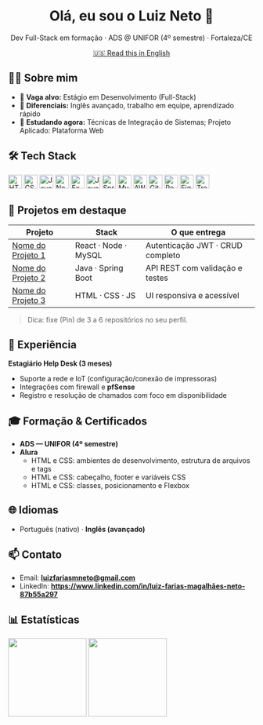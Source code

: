 <h1 align="center">Olá, eu sou o Luiz Neto 👋</h1>
<p align="center">
  Dev Full-Stack em formação · ADS @ UNIFOR (4º semestre) · Fortaleza/CE
</p>

<p align="center">
  <a href="README.en.md">🇺🇸 Read this in English</a>
</p>

## 👨‍💻 Sobre mim
- 🎯 **Vaga alvo:** Estágio em Desenvolvimento (Full-Stack)
- 🧭 **Diferenciais:** Inglês avançado, trabalho em equipe, aprendizado rápido
- 🌱 **Estudando agora:** Técnicas de Integração de Sistemas; Projeto Aplicado: Plataforma Web

## 🛠️ Tech Stack
<div>
  <!-- Front-end -->
  <img src="https://cdn.jsdelivr.net/gh/devicons/devicon/icons/html5/html5-original.svg" height="28" alt="HTML5" />
  <img src="https://cdn.jsdelivr.net/gh/devicons/devicon/icons/css3/css3-original.svg" height="28" alt="CSS3" />
  <img src="https://cdn.jsdelivr.net/gh/devicons/devicon/icons/javascript/javascript-original.svg" height="28" alt="JavaScript" />
  <!-- Back-end -->
  <img src="https://cdn.jsdelivr.net/gh/devicons/devicon/icons/nodejs/nodejs-original.svg" height="28" alt="Node.js" />
  <img src="https://cdn.jsdelivr.net/gh/devicons/devicon/icons/express/express-original.svg" height="28" alt="Express" />
  <img src="https://cdn.jsdelivr.net/gh/devicons/devicon/icons/java/java-original.svg" height="28" alt="Java" />
  <img src="https://cdn.jsdelivr.net/gh/devicons/devicon/icons/spring/spring-original.svg" height="28" alt="Spring Boot" />
  <!-- DB -->
  <img src="https://cdn.jsdelivr.net/gh/devicons/devicon/icons/mysql/mysql-original.svg" height="28" alt="MySQL" />
  <!-- Cloud/Tools -->
  <img src="https://cdn.jsdelivr.net/gh/devicons/devicon/icons/amazonwebservices/amazonwebservices-original.svg" height="28" alt="AWS" />
  <img src="https://cdn.jsdelivr.net/gh/devicons/devicon/icons/github/github-original.svg" height="28" alt="GitHub" />
  <img src="https://cdn.jsdelivr.net/gh/devicons/devicon/icons/postman/postman-original.svg" height="28" alt="Postman" />
  <img src="https://cdn.jsdelivr.net/gh/devicons/devicon/icons/figma/figma-original.svg" height="28" alt="Figma" />
  <img src="https://cdn.jsdelivr.net/gh/devicons/devicon/icons/trello/trello-plain.svg" height="28" alt="Trello" />
</div>

## 🚀 Projetos em destaque
<!-- Substitua os links abaixo pelos seus repositórios/demos -->
| Projeto | Stack | O que entrega |
|---|---|---|
| [Nome do Projeto 1](#) | React · Node · MySQL | Autenticação JWT · CRUD completo |
| [Nome do Projeto 2](#) | Java · Spring Boot | API REST com validação e testes |
| [Nome do Projeto 3](#) | HTML · CSS · JS | UI responsiva e acessível |

> Dica: fixe (Pin) de 3 a 6 repositórios no seu perfil.

## 💼 Experiência
**Estagiário Help Desk (3 meses)**  
- Suporte a rede e IoT (configuração/conexão de impressoras)  
- Integrações com firewall e **pfSense**  
- Registro e resolução de chamados com foco em disponibilidade

## 🎓 Formação & Certificados
- **ADS — UNIFOR (4º semestre)**
- **Alura**  
  - HTML e CSS: ambientes de desenvolvimento, estrutura de arquivos e tags  
  - HTML e CSS: cabeçalho, footer e variáveis CSS  
  - HTML e CSS: classes, posicionamento e Flexbox

## 🌐 Idiomas
- Português (nativo) · **Inglês (avançado)**

## 📫 Contato
- Email: **luizfariasmneto@gmail.com**  
- LinkedIn: **https://www.linkedin.com/in/luiz-farias-magalhães-neto-87b55a297**

## 📊 Estatísticas
<p>
  <img height="160" src="https://github-readme-stats.vercel.app/api?username=LuizFaNeto&show_icons=true&theme=transparent" />
  <img height="160" src="https://github-readme-stats.vercel.app/api/top-langs/?username=LuizFaNeto&layout=compact&langs_count=8&theme=transparent" />
</p>

<!-- Nota: "Top Languages" pode distorcer se houver repositórios de estudos grandes -->
